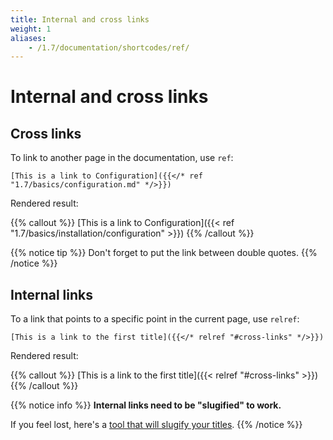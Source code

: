 ```yaml
---
title: Internal and cross links
weight: 1
aliases:
    - /1.7/documentation/shortcodes/ref/
---
```


# Internal and cross links

## Cross links

To link to another page in the documentation, use `ref`:

    [This is a link to Configuration]({{</* ref "1.7/basics/configuration.md" */>}})


Rendered result:

{{% callout %}}
[This is a link to Configuration]({{< ref "1.7/basics/installation/configuration" >}})
{{% /callout %}}

{{% notice tip %}}
Don't forget to put the link between double quotes.
{{% /notice %}}

## Internal links

To a link that points to a specific point in the current page, use `relref`:

    [This is a link to the first title]({{</* relref "#cross-links" */>}})
    
Rendered result:

{{% callout %}}
[This is a link to the first title]({{< relref "#cross-links" >}})
{{% /callout %}}

{{% notice info %}}
**Internal links need to be "slugified" to work.**

If you feel lost, here's a [tool that will slugify your titles](https://you.tools/slugify/).
{{% /notice %}}
